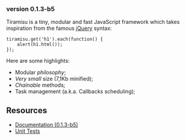 
### version 0.1.3-b5 ###

Tiramisu is a tiny, modular and fast JavaScript framework 
which takes inspiration from the famous [jQuery][1] syntax:

    tiramisu.get('h1').each(function() {
        alert(h1.html());
    });

Here are some highlights:

*  Modular *philosophy*;
*  *Very small* size (7,1Kb minified);
*  *Chainable* methods;
*  Task management (a.k.a. Callbacks scheduling);

Resources
---------

*  [Documentation (0.1.3-b5)][2]
*  [Unit Tests][3]

[1]: http://jquery.com/
[2]: http://dl.dropbox.com/u/2060843/tiramisu/docs/index.html
[3]: http://dl.dropbox.com/u/2060843/tiramisu/test/runtests.html
